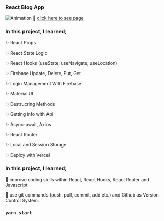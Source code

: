 ### React Blog App


![Animation](https://github.com/clarusway/clarusway-full-stack-tr-12-22/raw/main/react/projects/005-Recipe-App/food-search-app.gif)
🎯 [click here to see page](https://recipe2app.netlify.app/)
### In this project, I learned;

✨ React Props

✨ React State Logic

✨ React Hooks (useState, useNavigate, useLocation)

✨ Firebase Update, Delete, Put, Get

✨ Login Management With Firebase

✨ Material UI

✨ Destrucring Methods

✨ Getting info with Api

✨ Async-await, Axios

✨ React Router

✨ Local and Session Storage

✨ Deploy with Vercel

### In this project, I learned;

🎯 improve coding skills within React, React Hooks, React Router and Javascript

🎯 use git commands (push, pull, commit, add etc.) and Github as Version Control System.

### `yarn start`
